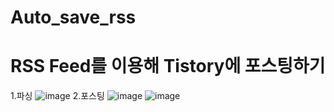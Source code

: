 # Auto_save_rss

# RSS Feed를 이용해 Tistory에 포스팅하기
1.파싱
![image](https://github.com/kimhyongkui/Auto_save_rss/assets/78230765/5c3f3e20-53a4-4358-a693-6f444fd3eb0c)
2.포스팅
![image](https://github.com/kimhyongkui/Auto_save_rss/assets/78230765/d0e76061-dcc7-4e91-ab2c-a00031def2e1)
![image](https://github.com/kimhyongkui/Auto_save_rss/assets/78230765/230a3a6d-2d42-4822-bad9-80c585c5e41b)
